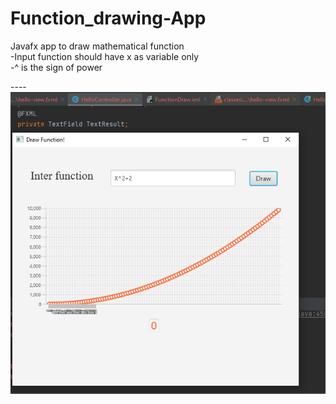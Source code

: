 # Function_drawing-App</br>
Javafx app to draw mathematical function </br>
-Input function should have x as variable only </br>
-^ is the sign of power</br>

----![Image of the App](GUI.png)

